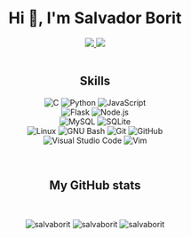 <h1 align="center">Hi 👋, I'm Salvador Borit</h1>

<div align='center'>
  <a href="https://www.linkedin.com/in/salvadorborit/"> <img src="https://img.shields.io/static/v1?style=for-the-badge&message=LinkedIn&color=0A66C2&logo=LinkedIn&logoColor=FFFFFF&label=" />
  </a>
  <a href="mailto:salvaborit@gmail.com"> <img src="https://img.shields.io/static/v1?style=for-the-badge&message=Gmail&color=EA4335&logo=Gmail&logoColor=FFFFFF&label=" />
  </a>
</div>
<br>

<h2 align="center"> Skills </h2>

<div align="center">

![C](https://img.shields.io/static/v1?style=for-the-badge&message=C&color=222222&logo=C&logoColor=A8B9CC&label=)
![Python](https://img.shields.io/static/v1?style=for-the-badge&message=Python&color=3776AB&logo=Python&logoColor=FFFFFF&label=)
![JavaScript](https://img.shields.io/static/v1?style=for-the-badge&message=JavaScript&color=222222&logo=JavaScript&logoColor=F7DF1E&label=)
<br>
![Flask](https://img.shields.io/static/v1?style=for-the-badge&message=Flask&color=000000&logo=Flask&logoColor=FFFFFF&label=)
![Node.js](https://img.shields.io/static/v1?style=for-the-badge&message=Node.js&color=339933&logo=Node.js&logoColor=FFFFFF&label=)
<br>
![MySQL](https://img.shields.io/static/v1?style=for-the-badge&message=MySQL&color=4479A1&logo=MySQL&logoColor=FFFFFF&label=)
![SQLite](https://img.shields.io/static/v1?style=for-the-badge&message=SQLite&color=003B57&logo=SQLite&logoColor=FFFFFF&label=)
<br>
![Linux](https://img.shields.io/static/v1?style=for-the-badge&message=Linux&color=222222&logo=Linux&logoColor=FCC624&label=)
![GNU Bash](https://img.shields.io/static/v1?style=for-the-badge&message=GNU+Bash&color=4EAA25&logo=GNU+Bash&logoColor=FFFFFF&label=)
![Git](https://img.shields.io/static/v1?style=for-the-badge&message=Git&color=F05032&logo=Git&logoColor=FFFFFF&label=)
![GitHub](https://img.shields.io/static/v1?style=for-the-badge&message=GitHub&color=181717&logo=GitHub&logoColor=FFFFFF&label=)
<br>
![Visual Studio Code](https://img.shields.io/static/v1?style=for-the-badge&message=Visual+Studio+Code&color=007ACC&logo=Visual+Studio+Code&logoColor=FFFFFF&label=)
![Vim](https://img.shields.io/static/v1?style=for-the-badge&message=Vim&color=019733&logo=Vim&logoColor=FFFFFF&label=)

</div>

<br>

<h2 align="center"> My GitHub stats </h2>
 <br>
<p align="center">
 <img src="https://github-readme-stats.vercel.app/api?username=salvaborit&show_icons=true&count_private=true&theme=darcula&hide_title=true&hide_border=true&hide=issues,contribs&bg_color=00000000"  alt="salvaborit" />
 <img src="https://github-readme-stats.vercel.app/api/top-langs/?username=salvaborit&layout=compact&hide_border=true&theme=darcula&hide_title=true&bg_color=00000000&langs_count=6&hide=jupyter%20notebook,tex,m,css,php" alt="salvaborit" />
 <img src="https://github-readme-streak-stats.herokuapp.com?user=salvaborit&theme=darcula&hide_border=true&background=FFFFFF00" alt="salvaborit" />
 <br>
 <br>
</p>
